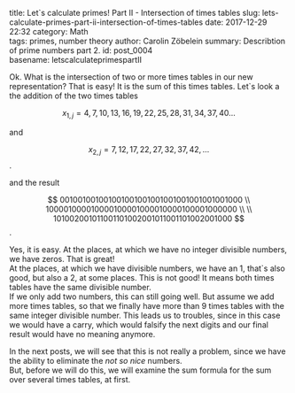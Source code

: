 title:      Let`s calculate primes! Part II - Intersection of times tables
slug:       lets-calculate-primes-part-ii-intersection-of-times-tables
date:       2017-12-29 22:32
category:   Math        
tags:       primes, number theory
author:     Carolin Zöbelein
summary:    Describtion of prime numbers part 2.
id:         post_0004   
basename:   letscalculateprimespartII

Ok. What is the intersection of two or more times tables in our new
representation? That is easy! It is the sum of this times tables. Let\`s
look a the addition of the two times tables

$$x_{1, j} = 4, 7, 10, 13, 16, 19, 22, 25, 28, 31, 34, 37, 40 \dots$$

and

$$x_{2, j} = 7, 12, 17, 22, 27, 32, 37, 42, \dots$$.

and the result

$$
001001001001001001001001001001001001001000 \\ 
100001000010000100001000010000100001000000 \\    
  \\
101002001011001101002001011001101002001000
$$.

Yes, it is easy. At the places, at which we have no integer divisible
numbers, we have zeros. That is great!  
At the places, at which we have divisible numbers, we have an 1, that\`s
also good, but also a 2, at some places. This is not good! It means both
times tables have the same divisible number.  
If we only add two numbers, this can still going well. But assume we add
more times tables, so that we finally have more than 9 times tables with
the same integer divisible number. This leads us to troubles, since in
this case we would have a carry, which would falsify the next digits and
our final result would have no meaning anymore.

In the next posts, we will see that this is not really a problem, since
we have the ability to eliminate the *not so nice* numbers.  
But, before we will do this, we will examine the sum formula for the sum
over several times tables, at first.
